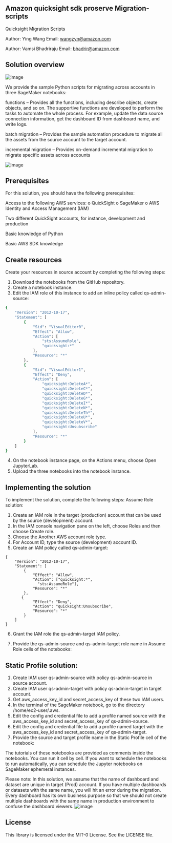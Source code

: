 ## Amazon quicksight sdk proserve Migration-scripts

Quicksight Migration Scripts

Author: Ying Wang        Email: wangzyn@amazon.com

Author: Vamsi Bhadriraju Email: bhadrir@amazon.com

## Solution overview
![image](https://user-images.githubusercontent.com/41450724/120677740-66c72400-c465-11eb-8d1b-9d5e9481a70f.png)

We provide the sample Python scripts for migrating across accounts in three
SageMaker notebooks: 

functions – Provides all the functions, including describe objects, create
objects, and so on. The supportive functions are developed to perform the
tasks to automate the whole process. For example, update the data source
connection information, get the dashboard ID from dashboard name, and
write logs. 

batch migration – Provides the sample automation procedure to migrate
all the assets from the source account to the target account.

incremental migration – Provides on-demand incremental migration to
migrate specific assets across accounts

![image](https://user-images.githubusercontent.com/41450724/120677686-58790800-c465-11eb-93e8-da99e01109ad.png)


## Prerequisites
For this solution, you should have the following prerequisites:

Access to the following AWS services:
o QuickSight
o SageMaker
o AWS Identity and Access Management (IAM)

Two different QuickSight accounts, for instance, development and
production

Basic knowledge of Python

Basic AWS SDK knowledge

## Create resources
Create your resources in source account by completing the following steps:

1.	Download the notebooks from the GitHub repository.
2.	Create a notebook instance.
3.	Edit the IAM role of this instance to add an inline policy called qs-admin-source:
```bash
{
    "Version": "2012-10-17",
    "Statement": [
        {
            "Sid": "VisualEditor0",
            "Effect": "Allow",
            "Action": [
                "sts:AssumeRole",
                "quicksight:*"
            ],
            "Resource": "*"
        },
        {
            "Sid": "VisualEditor1",
            "Effect": "Deny",
            "Action": [
                "quicksight:DeleteA*",
                "quicksight:DeleteC*",
                "quicksight:DeleteD*",
                "quicksight:DeleteG*",
                "quicksight:DeleteI*",
                "quicksight:DeleteN*",
                "quicksight:DeleteTh*",
                "quicksight:DeleteU*",
                "quicksight:DeleteV*",
                "quicksight:Unsubscribe"
            ],
            "Resource": "*"
        }
    ]
}
```

4.	On the notebook instance page, on the Actions menu, choose Open JupyterLab.
5.	Upload the three notebooks into the notebook instance.

## Implementing the solution
To implement the solution, complete the following steps:
Assume Role solution:
1.	Create an IAM role in the target (production) account that can be used by the source (development) account. 
2.	In the IAM console navigation pane on the left, choose Roles and then choose Create role.
3.	Choose the Another AWS account role type.
4.	For Account ID, type the source (development) account ID.
5.	Create an IAM policy called qs-admin-target:
```
{
    "Version": "2012-10-17",
    "Statement": [
        {
            "Effect": "Allow",
            "Action": ["quicksight:*",
		      "sts:AssumeRole"],
            "Resource": "*"
        },
       {
            "Effect": "Deny",
            "Action": "quicksight:Unsubscribe",
            "Resource": "*"
        }
    ]
}
```

6.	Grant the IAM role the qs-admin-target IAM policy.

 

7.	Provide the qs-admin-source and qs-admin-target role name in Assume Role cells of the notebooks:
 

## Static Profile solution:
1.	Create IAM user qs-admin-source with policy qs-admin-source in source account.
2.	Create IAM user qs-admin-target with policy qs-admin-target in target account.
3.	Get aws_access_key_id and secret_access_key of these two IAM users.
4.	In the terminal of the SageMaker notebook, go to the directory /home/ec2-user/.aws. 
5.	Edit the config and credential file to add a profile named source with the aws_access_key_id and secret_access_key of qs-admin-source.
6.	Edit the config and credential file to add a profile named target with the aws_access_key_id and secret_access_key of qs-admin-target.
7.	Provide the source and target profile name in the Static Profile cell of the notebook:
 

The tutorials of these notebooks are provided as comments inside the notebooks. You can run it cell by cell. If you want to schedule the notebooks to run automatically, you can schedule the Jupyter notebooks on SageMaker ephemeral instances. 

Please note: In this solution, we assume that the name of dashboard and dataset are unique in target (Prod) account.  If you have multiple dashboards or datasets with the same name, you will hit an error during the migration. Every dashboard has its own business purpose so that we should not create multiple dashboards with the same name in production environment to confuse the dashboard viewers. 
![image](https://user-images.githubusercontent.com/41450724/120677445-14860300-c465-11eb-803c-3cf6a3e171ca.png)


## License

This library is licensed under the MIT-0 License. See the LICENSE file.
